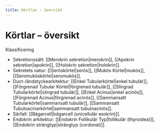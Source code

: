 ```yaml
---
title: Körtlar – översikt
---
```


# Körtlar – översikt


Klassificering
- Sekretionssätt: [[Merokrin sekretion|merokrin]], [[Apokrin sekretion|apokrin]], [[Holokrin sekretion|holokrin]].
- Sekretets natur: [[Seröskörtel|serös]], [[Mukös Kortel|mukös]], [[Seromuköskörtel|seromukös]].
- Duct-/ändstyckearkitektur: [[Enkel Tubularkörtel|enkel tubulär]], [[Förgrenad Tubular Körtel|förgrenad tubulär]], [[Slingrad Tubularkörtel|slingrad tubulär]], [[Enkel Acinus|enkel acinös]], [[Förgrenad Acinus|förgrenad acinös]], [[Sammansatt Tubularkörtel|sammansatt tubulär]], [[Sammansatt Tubuloacinarkörtel|sammansatt tubuloacinös]].
- Särfall: [[Bägarcell|bägarcell (unicellulär exokrin)]].
- Endokrin arkitektur: [[Endokrin Follikulär Typ|follikulär (thyroidea)]], [[Endokrin strängtyp|strängtyp (cordonal)]].
